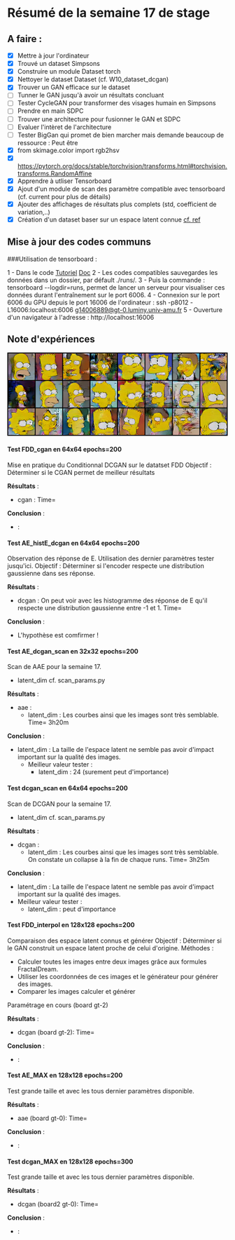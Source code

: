# Résumé de la semaine 17 de stage


## A faire :

- [x]  Mettre à jour l'ordinateur
- [x]  Trouvé un dataset Simpsons
- [x]  Construire un module Dataset torch
- [x]  Nettoyer le dataset Dataset (cf. W10_dataset_dcgan)
- [x]  Trouver un GAN efficace sur le dataset
- [ ] Tunner le GAN jusqu'à avoir un résultats concluant
- [ ] Tester CycleGAN pour transformer des visages humain en Simpsons
- [ ] Prendre en main SDPC
- [ ] Trouver une architecture pour fusionner le GAN et SDPC
- [ ] Evaluer l'intèret de l'architecture
- [ ] Tester BigGan qui promet de bien marcher mais demande beaucoup de ressource : Peut être
- [x] from skimage.color import rgb2hsv
- [x] https://pytorch.org/docs/stable/torchvision/transforms.html#torchvision.transforms.RandomAffine
- [x] Apprendre à utliser Tensorboard
- [x] Ajout d'un module de scan des paramètre compatible avec tensorboard (cf. current pour plus de détails)
- [x] Ajouter des affichages de résultats plus complets (std, coefficient de variation,..)
- [x] Création d'un dataset baser sur un espace latent connue [cf. ref](http://datashader.org/topics/strange_attractors.html)

## Mise à jour des codes communs

###Utilisation de tensorboard :

1 - Dans le code [Tutoriel](https://www.tensorflow.org/guide/summaries_and_tensorboard) [Doc](https://pytorch.org/docs/stable/tensorboard.html)
2 - Les codes compatibles sauvegardes les données dans un dossier, par défault ./runs/.
3 - Puis la commande : tensorboard --logdir=runs, permet de lancer un serveur pour visualiser ces données durant l'entraînement sur le port 6006.
4 - Connexion sur le port 6006 du GPU depuis le port 16006 de l'ordinateur : ssh -p8012 -L16006:localhost:6006 g14006889@gt-0.luminy.univ-amu.fr
5 - Ouverture d'un navigateur à l'adresse : http://localhost:16006

## Note d'expériences

![W16_dcgan_boost](W16_dcgan_boost/200_scan2.png "Scan 2 results")

#### Test FDD_cgan en 64x64 epochs=200
Mise en pratique du Conditionnal DCGAN sur le datatset FDD
Objectif : Déterminer si le CGAN permet de meilleur résultats 

__Résultats__ :
  - cgan : 
    Time= 
		
__Conclusion__ :
  - :

#### Test AE_histE_dcgan en 64x64 epochs=200
Observation des réponse de E.
Utilisation des dernier paramètres tester jusqu'ici.
Objectif : Déterminer si l'encoder respecte une distribution gaussienne dans ses réponse. 

__Résultats__ :
  - dcgan : On peut voir avec les histogramme des réponse de E qu'il respecte une distribution gaussienne entre -1 et 1.
    Time= 
		
__Conclusion__ :
  - L'hypothèse est comfirmer !

#### Test AE_dcgan_scan en 32x32 epochs=200
Scan de AAE pour la semaine 17.
  - latent_dim
cf. scan_params.py 

__Résultats__ :
  - aae : 
    - latent_dim : Les courbes ainsi que les images sont très semblable.
    Time= 3h20m
		
__Conclusion__ :
- latent_dim : La taille de l'espace latent ne semble pas avoir d'impact important sur la qualité des images.
  - Meilleur valeur tester :
    - latent_dim : 24 (surement peut d'importance)

#### Test dcgan_scan en 64x64 epochs=200
Scan de DCGAN pour la semaine 17.
  - latent_dim
cf. scan_params.py 

__Résultats__ :
  - dcgan : 
    - latent_dim : Les courbes ainsi que les images sont très semblable. On constate un collapse à la fin  de chaque runs. 
    Time= 3h25m

__Conclusion__ :
  - latent_dim : La taille de l'espace latent ne semble pas avoir d'impact important sur la qualité des images.
  - Meilleur valeur tester :
    - latent_dim : peut d'importance
    
#### Test FDD_interpol en 128x128 epochs=200
Comparaison des espace latent connus et générer
Objectif : Déterminer si le GAN construit un espace latent proche de celui d'origine.
Méthodes : 
  - Calculer toutes les images entre deux images grâce aux formules FractalDream.
  - Utiliser les coordonnées de ces images et le générateur pour générer des images.
  - Comparer les images calculer et générer
  
Paramétrage en cours (board gt-2)
  
__Résultats__ :
  - dcgan (board gt-2): 
    Time= 
		
__Conclusion__ :
  - :
    
#### Test AE_MAX en 128x128 epochs=200
Test grande taille et avec les tous dernier paramètres disponible.

__Résultats__ :
  - aae (board gt-0): 
    Time= 
		
__Conclusion__ :
  - :
    
#### Test dcgan_MAX en 128x128 epochs=300
Test grande taille et avec les tous dernier paramètres disponible.

__Résultats__ :
  - dcgan (board2 gt-0): 
    Time= 
		
__Conclusion__ :
  - :
  

